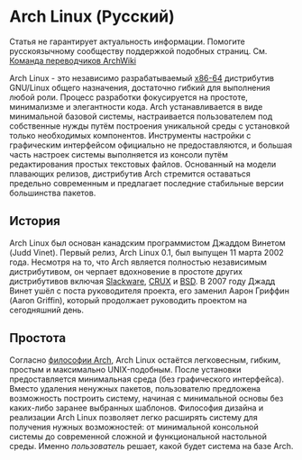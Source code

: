 Arch Linux (Русский)
====================

Статья не гарантирует актуальность информации. Помогите русскоязычному сообществу поддержкой подобных страниц. См. [Команда переводчиков ArchWiki](/index.php/%D0%9A%D0%BE%D0%BC%D0%B0%D0%BD%D0%B4%D0%B0_%D0%BF%D0%B5%D1%80%D0%B5%D0%B2%D0%BE%D0%B4%D1%87%D0%B8%D0%BA%D0%BE%D0%B2_ArchWiki "Команда переводчиков ArchWiki")

Arch Linux - это независимо разрабатываемый [x86-64](https://en.wikipedia.org/wiki/ru:x86-64 "wikipedia:ru:x86-64") дистрибутив GNU/Linux общего назначения, достаточно гибкий для выполнения любой роли. Процесс разработки фокусируется на простоте, минимализме и элегантности кода. Arch устанавливается в виде минимальной базовой системы, настраивается пользователем под собственные нужды путём построения уникальной среды с установкой только необходимых компонентов. Инструменты настройки с графическим интерфейсом официально не предоставляются, и большая часть настроек системы выполняется из консоли путём редактирования простых текстовых файлов. Основанный на модели плавающих релизов, дистрибутив Arch стремится оставаться предельно современным и предлагает последние стабильные версии большинства пакетов.

История
-------

Arch Linux был основан канадским программистом Джаддом Винетом (Judd Vinet). Первый релиз, Arch Linux 0.1, был выпущен 11 марта 2002 года. Несмотря на то, что Arch является полностью независимым дистрибутивом, он черпает вдохновение в простоте других дистрибутивов включая [Slackware](http://slackware.com), [CRUX](http://www.crux.nu) и [BSD](https://en.wikipedia.org/wiki/Berkeley_Software_Distribution "wikipedia:Berkeley Software Distribution"). В 2007 году Джадд Винет ушёл с поста руководителя проекта, его заменил Аарон Гриффин (Aaron Griffin), который продолжает руководить проектом на сегодняшний день.

Простота
--------

Согласно [философии Arch](/index.php/The_Arch_Way_(%D0%A0%D1%83%D1%81%D1%81%D0%BA%D0%B8%D0%B9) "The Arch Way (Русский)"), Arch Linux остаётся легковесным, гибким, простым и максимально UNIX-подобным. После установки предоставляется минимальная среда (без графического интерфейса). Вместо удаления ненужных пакетов, пользователю предложена возможность построить систему, начиная с минимальной основы без каких-либо заранее выбранных шаблонов. Философия дизайна и реализации Arch Linux позволяет легко расширять систему для получения нужных возможностей: от минимальной консольной системы до современной сложной и функциональной настольной среды. Именно _пользователь_ решает, какой будет система на базе Arch.

